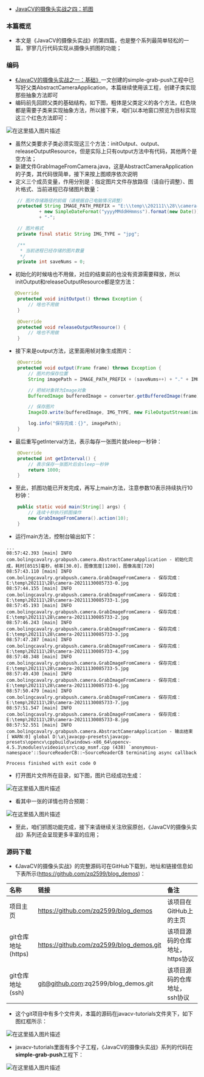 - [JavaCV的摄像头实战之四：抓图](https://www.cnblogs.com/bolingcavalry/p/15848689.html)

### 本篇概览

- 本文是《JavaCV的摄像头实战》的第四篇，也是整个系列最简单轻松的一篇，寥寥几行代码实现从摄像头抓图的功能；

### 编码

- [《JavaCV的摄像头实战之一：基础》](https://xinchen.blog.csdn.net/article/details/121572093)一文创建的simple-grab-push工程中已写好父类AbstractCameraApplication，本篇继续使用该工程，创建子类实现那些抽象方法即可
- 编码前先回顾父类的基础结构，如下图，粗体是父类定义的各个方法，红色块都是需要子类来实现抽象方法，所以接下来，咱们以本地窗口预览为目标实现这三个红色方法即可：

![在这里插入图片描述](https://img2022.cnblogs.com/other/485422/202201/485422-20220127084504716-608767259.png)

- 虽然父类要求子类必须实现这三个方法：initOutput、output、releaseOutputResource，但是实际上只有output方法中有代码，其他两个是空方法；
- 新建文件GrabImageFromCamera.java，这是AbstractCameraApplication的子类，其代码很简单，接下来按上图顺序依次说明
- 定义三个成员变量，作用分别是：指定图片文件存放路径（请自行调整）、图片格式、当前进程已存储图片数量：

```java
	// 图片存储路径的前缀（请根据自己电脑情况调整）
    protected String IMAGE_PATH_PREFIX = "E:\\temp\\202111\\28\\camera-"
            + new SimpleDateFormat("yyyyMMddHHmmss").format(new Date())
            + "-";

    // 图片格式
    private final static String IMG_TYPE = "jpg";

    /**
     * 当前进程已经存储的图片数量
     */
    private int saveNums = 0;
```

- 初始化的时候啥也不用做，对应的结束前的也没有资源需要释放，所以initOutput和releaseOutputResource都是空方法：

```java
   @Override
    protected void initOutput() throws Exception {
        // 啥也不用做
    }
    
	@Override
    protected void releaseOutputResource() {
        // 啥也不用做
    }
```

- 接下来是output方法，这里面用帧对象生成图片：

```java
	@Override
    protected void output(Frame frame) throws Exception {
        // 图片的保存位置
        String imagePath = IMAGE_PATH_PREFIX + (saveNums++) + "." + IMG_TYPE;

        // 把帧对象转为Image对象
        BufferedImage bufferedImage = converter.getBufferedImage(frame);

        // 保存图片
        ImageIO.write(bufferedImage, IMG_TYPE, new FileOutputStream(imagePath));

        log.info("保存完成：{}", imagePath);
    }
```

- 最后重写getInterval方法，表示每存一张图片就sleep一秒钟：

```java
    @Override
    protected int getInterval() {
        // 表示保存一张图片后会sleep一秒钟
        return 1000;
    }
```

- 至此，抓图功能已开发完成，再写上main方法，注意参数10表示持续执行10秒钟：

```java
    public static void main(String[] args) {
        // 连续十秒执行抓图操作
        new GrabImageFromCamera().action(10);
    }
```

- 运行main方法，控制台输出如下：

```shell
...
08:57:42.393 [main] INFO com.bolingcavalry.grabpush.camera.AbstractCameraApplication - 初始化完成，耗时[8515]毫秒，帧率[30.0]，图像宽度[1280]，图像高度[720]
08:57:43.110 [main] INFO com.bolingcavalry.grabpush.camera.GrabImageFromCamera - 保存完成：E:\temp\202111\28\camera-20211130085733-0.jpg
08:57:44.155 [main] INFO com.bolingcavalry.grabpush.camera.GrabImageFromCamera - 保存完成：E:\temp\202111\28\camera-20211130085733-1.jpg
08:57:45.193 [main] INFO com.bolingcavalry.grabpush.camera.GrabImageFromCamera - 保存完成：E:\temp\202111\28\camera-20211130085733-2.jpg
08:57:46.243 [main] INFO com.bolingcavalry.grabpush.camera.GrabImageFromCamera - 保存完成：E:\temp\202111\28\camera-20211130085733-3.jpg
08:57:47.287 [main] INFO com.bolingcavalry.grabpush.camera.GrabImageFromCamera - 保存完成：E:\temp\202111\28\camera-20211130085733-4.jpg
08:57:48.348 [main] INFO com.bolingcavalry.grabpush.camera.GrabImageFromCamera - 保存完成：E:\temp\202111\28\camera-20211130085733-5.jpg
08:57:49.430 [main] INFO com.bolingcavalry.grabpush.camera.GrabImageFromCamera - 保存完成：E:\temp\202111\28\camera-20211130085733-6.jpg
08:57:50.479 [main] INFO com.bolingcavalry.grabpush.camera.GrabImageFromCamera - 保存完成：E:\temp\202111\28\camera-20211130085733-7.jpg
08:57:51.547 [main] INFO com.bolingcavalry.grabpush.camera.GrabImageFromCamera - 保存完成：E:\temp\202111\28\camera-20211130085733-8.jpg
08:57:52.551 [main] INFO com.bolingcavalry.grabpush.camera.AbstractCameraApplication - 输出结束
[ WARN:0] global D:\a\javacpp-presets\javacpp-presets\opencv\cppbuild\windows-x86_64\opencv-4.5.3\modules\videoio\src\cap_msmf.cpp (438) `anonymous-namespace'::SourceReaderCB::~SourceReaderCB terminating async callback

Process finished with exit code 0
```

- 打开图片文件所在目录，如下图，图片已经成功生成：

![在这里插入图片描述](https://img2022.cnblogs.com/other/485422/202201/485422-20220127084504982-1028984018.png)

- 看其中一张的详情也符合预期：

![在这里插入图片描述](https://img2022.cnblogs.com/other/485422/202201/485422-20220127084505301-1096377171.png)

- 至此，咱们抓图功能完成，接下来请继续关注欣宸原创，《JavaCV的摄像头实战》系列还会呈现更多丰富的应用；

### 源码下载

- 《JavaCV的摄像头实战》的完整源码可在GitHub下载到，地址和链接信息如下表所示(https://github.com/zq2599/blog_demos)：

| 名称               | 链接                                     | 备注                            |
| :----------------- | :--------------------------------------- | :------------------------------ |
| 项目主页           | https://github.com/zq2599/blog_demos     | 该项目在GitHub上的主页          |
| git仓库地址(https) | https://github.com/zq2599/blog_demos.git | 该项目源码的仓库地址，https协议 |
| git仓库地址(ssh)   | git@github.com:zq2599/blog_demos.git     | 该项目源码的仓库地址，ssh协议   |

- 这个git项目中有多个文件夹，本篇的源码在javacv-tutorials文件夹下，如下图红框所示：

![在这里插入图片描述](https://img2022.cnblogs.com/other/485422/202201/485422-20220127084505583-2136981050.png)

- javacv-tutorials里面有多个子工程，《JavaCV的摄像头实战》系列的代码在**simple-grab-push**工程下：

![在这里插入图片描述](https://img2022.cnblogs.com/other/485422/202201/485422-20220127084505859-2023634957.png)